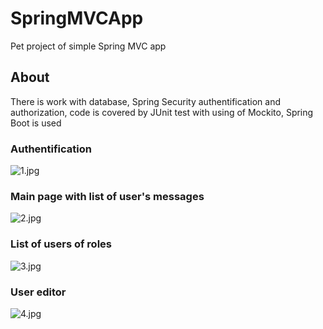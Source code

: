 # SpringMVCApp
Pet project of simple Spring MVC app

## About
There is work with database, Spring Security authentification and authorization,
code is covered by JUnit test with using of Mockito,
Spring Boot is used

### Authentification
<img src="https://ltdfoto.ru/images/2023/03/12/1.jpg" alt="1.jpg" border="0" />

### Main page with list of user's messages
<img src="https://ltdfoto.ru/images/2023/03/12/2.jpg" alt="2.jpg" border="0"/>

### List of users of roles
<img src="https://ltdfoto.ru/images/2023/03/12/3.jpg" alt="3.jpg" border="0" />

### User editor
<img src="https://ltdfoto.ru/images/2023/03/12/4.jpg" alt="4.jpg" border="0"/>
 
